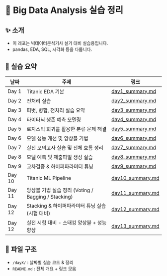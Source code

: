 # 🧠 Big Data Analysis 실습 정리

## ✨ 소개

- 이 레포는 빅데이터분석기사 실기 대비 실습용입니다.
- pandas, EDA, SQL, 시각화 등을 다룹니다.

## 📆 실습 요약

| 날짜  | 주제                                  | 링크                                      |
| ----- | ------------------------------------- | ----------------------------------------- |
| Day 1 | Titanic EDA 기본                      | [day1_summary.md](./day1~10/day1/day1_summary.md) |
| Day 2 | 전처리 실습                           | [day2_summary.md](./day1~10/day2/day2_summary.md) |
| Day 3 | 피벗, 병합, 전처리 실습 요약          | [day3_summary.md](./day1~10/day3/day3_summary.md) |
| Day 4 | 타이타닉 생존 예측 모델링             | [day4_summary.md](./day1~10/day4/day4_summary.md) |
| Day 5 | 로지스틱 회귀를 활용한 분류 문제 해결 | [day5_summary.md](./day1~10/day5/day5_summary.md) |
| Day 6 | 모델 성능 개선 및 앙상블 기법         | [day6_summary.md](./day1~10/day6/day6_summary.md) |
| Day 7 | 실전 모의고사 실습 및 전체 흐름 정리  | [day7_summary.md](./day1~10/day7/day7_summary.md) |
| Day 8 | 모델 예측 및 제출파일 생성 실습       | [day8_summary.md](./day1~10/day8/day8_summary.md) |
| Day 9 | 교차검증 & 하이퍼파라미터 튜닝       | [day9_summary.md](./day1~10/day9/day9_summary.md) |
| Day 10 | Titanic ML Pipeline       | [day10_summary.md](./day1~10/day10/day10_summary.md) |
| Day 11 | 앙상블 기법 실습 정리 (Voting / Bagging / Stacking)       | [day11_summary.md](./day11/day11_summary.md) |
| Day 12 | Stacking & 하이퍼파라미터 튜닝 실습 (시험 대비)       | [day12_summary.md](./day12/day12_summary.md) |
| Day 12 | 실전 시험 대비 - 스태킹 앙상블 + 성능 향상       | [day13_summary.md](./day13/day13_summary.md) |

## 📁 파일 구조

- `/dayX/` : 날짜별 실습 코드 & 정리
- `README.md` : 전체 개요 + 링크 모음
